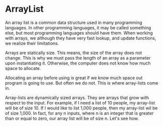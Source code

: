 # ArrayList

An array list is a common data structure used in many programming languages.
In other programming languages, it may be called something else, but most
programming languages should have them. When working with arrays, we although
they have very fast lookup, and update functions, we realize their limitations.

Arrays are statically size. This means, the size of the array does not change.
This is why we must pass the length of an array as a parameter upon instantiating
it. Otherwise, the computer does not know how much space to allocate.

Allocating an array before using is great if we know much space out program
is going to use. But often we do not. This is where array-lists come in.


Array-lists are dynamically sized arrays. They are arrays that grow with
respect to the input. For example, if I need a list of 10 people, my array-list
will be of size 10. If I would like to list 1,000 people, then my array-list
wil be of size 1,000. In fact, for any n inputs, where n is an integer that 
is greater than or equal to zero, our array list will be of size n. Let's see how.

